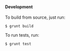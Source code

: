 #### Development

To build from source, just run:

    $ grunt build

To run tests, run:

    $ grunt test

